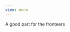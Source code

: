 ```yaml
---
view: none
---
```


A good part for the fronteers

[1]: http://johan-nordberg.com
[2]: http://opensource.org/licenses/MIT
